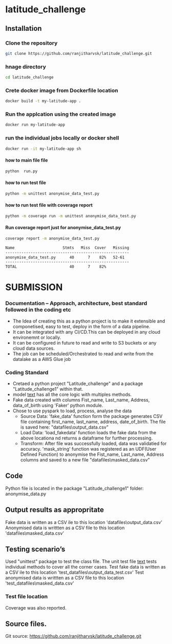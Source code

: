 # latitude_challenge

## Installation

### Clone the repository

``` bash
git clone https://github.com/ranjitharvsk/latitude_challenge.git
```
### hnage directory 
``` bash
cd latitude_challenge
```

### Crete docker image from  Dockerfile location
``` bash
docker build -t my-latitude-app .
```
### Run the applcation using the created image
``` bash
docker run my-latitude-app
```

### run the individual jobs locally or docker shell
``` bash
docker run -it my-latitude-app sh
```
#### how to main file file
``` bash
python  run.py 
```
#### how to run test file
``` bash
python -m unittest anonymise_data_test.py
```
#### how to run test file with coverage report
``` bash
python -m coverage run -m unittest anonymise_data_test.py
```

#### Run coverage report just for  anonymise_data_test.py
``` bash
coverage report -m anonymise_data_test.py

Name                     Stmts   Miss  Cover   Missing
------------------------------------------------------
anonymise_data_test.py      40      7    82%   52-61
------------------------------------------------------
TOTAL                       40      7    82%

```

# SUBMISSION
###  Documentation – Approach, architecture, best standard followed in the coding etc
* The Idea of creating this as a python project is to make it extensible and componetised, easy to test, deploy in the form of a data pipeline. 
* It can be integrated with any CI/CD.This can be deployed in any cloud environemnt or locally. 
* It can be configured in future to read and write to S3 buckets or any cloud data sources. 
* The job can be scheduled/Orchestrated to read and write from the datalake as a AWS Glue job

### Coding Standard
* Cretaed a python project "Latitude_challenge"  and a package "Latitude_challenge1" within that.
* model [text](latitude_challenge1/anonymise_data.py) has all the core logic with multiples methods. 
* Fake data created with columns Fist_name, Last_name, Address, data_of_birth using  'Faker' python module.
* Chose to use pyspark to load, process, analyse the data 
    * Source Data: 'fake_data' function form the package generates CSV file  containing first_name, last_name, address, date_of_birth. 
            The file is saved here: "datafiles\output_data.csv"
    * Load Data: 'load_fakedata' function loads the fake data from the above locationa nd returns a dataframe for further processing.
    * Transform: After file was successfully loaded, data was validatied for accuracy. 'mask_string' function was registered as an UDF(User Defined Function) to anonymise the Fist_name, Last_name, Address     columns and saved to a new file "datafiles\masked_data.csv"

## Code 
Python file is located in the package "Latitude_challenge1" folder: anonymise_data.py
## Output results as appropritate
Fake data is written as a CSV ile to this location  'datafiles\output_data.csv'
Anonymised data is writtten as a CSV file to this location  'datafiles\masked_data.csv'
## Testing scenario’s
Used "unittest" package  to test the class file. The unit test file [text](anonymise_data_test.py) tests individual methods to cover all the corner cases.
Test fake data is written as a CSV ile to this location  'test_datafiles\output_data_test.csv'
Test anonymised data is writtten as a CSV file to this location  'test_datafiles\masked_data.csv'
### Test file location
Coverage was also reported.
## Source files.
Git source: https://github.com/ranjitharvsk/latitude_challenge.git






